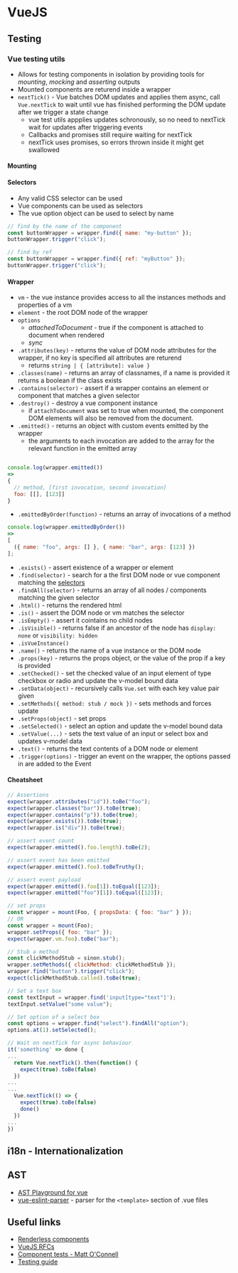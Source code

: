 # VueJS

## Testing

### Vue testing utils

- Allows for testing components in isolation by providing tools for _mounting_, _mocking_ and _asserting_ outputs
- Mounted components are returend inside a wrapper
- `nextTick()` - Vue batches DOM updates and applies them async, call `Vue.nextTick` to wait until vue has finished performing the DOM update after we trigger a state change
  - vue test utils appplies updates schronously, so no need to nextTick wait for updates after triggering events
  - Callbacks and promises still require waiting for nextTick
  - nextTick uses promises, so errors thrown inside it might get swallowed

#### Mounting

#### Selectors

- Any valid CSS selector can be used
- Vue components can be used as selectors
- The vue option object can be used to select by name

```javascript
// find by the name of the component
const buttonWrapper = wrapper.find({ name: "my-button" });
buttonWrapper.trigger("click");

// find by ref
const buttonWrapper = wrapper.find({ ref: "myButton" });
buttonWrapper.trigger("click");
```

#### Wrapper

- `vm` - the vue instance provides access to all the instances methods and properties of a vm
- `element` - the root DOM node of the wrapper
- `options`
  - _attachedToDocument_ - true if the component is attached to document when rendered
  - _sync_
- `.attributes(key)` - returns the value of DOM node attributes for the wrapper, if no key is specified all attributes are returend
  - returns `string | { [attribute]: value }`
- `.classes(name)` - returns an array of classnames, if a name is provided it returns a boolean if the class exists
- `.contains(selector)` - assert if a wrapper contains an element or component that matches a given selector
- `.destroy()` - destroy a vue component instance
  - if `attachToDocument` was set to true when mounted, the component DOM elements will also be removed from the document.
- `.emitted()` - returns an object with custom events emitted by the wrapper
  - the arguments to each invocation are added to the array for the relevant function in the emitted array

```javascript

console.log(wrapper.emitted())
=>
{
  // method, [first invocation, second invocation]
  foo: [[], [123]]
}

```

- `.emittedByOrder(function)` - returns an array of invocations of a method

```javascript
console.log(wrapper.emittedByOrder())
=>
[
  ({ name: "foo", args: [] }, { name: "bar", args: [123] })
];
```

- `.exists()` - assert existence of a wrapper or element
- `.find(selector)` - search for a the first DOM node or vue component matching the [selectors](#selectors)
- `.findAll(selector)` - returns an array of all nodes / components matching the given selector
- `.html()` - returns the rendered html
- `.is()` - assert the DOM node or vm matches the selector
- `.isEmpty()` - assert it cointains no child nodes
- `.isVisible()` - returns false if an ancestor of the node has `display: none` or `visibility: hidden`
- `.isVueInstance()`
- `.name()` - returns the name of a vue instance or the DOM node
- `.props(key)` - returns the props object, or the value of the prop if a key is provided
- `.setChecked()` - set the checked value of an input element of type checkbox or radio and update the v-model bound data
- `.setData(object)` - recursively calls `Vue.set` with each key value pair given
- `.setMethods({ method: stub / mock })` - sets methods and forces update
- `.setProps(object)` - set props
- `.setSelected()` - select an option and update the v-model bound data
- `.setValue(...)` - sets the text value of an input or select box and updates v-model data
- `.text()` - returns the text contents of a DOM node or element
- `.trigger(options)` - trigger an event on the wrapper, the options passed in are added to the Event

#### Cheatsheet

```javascript
// Assertions
expect(wrapper.attributes("id")).toBe("foo");
expect(wrapper.classes("bar")).toBe(true);
expect(wrapper.contains("p")).toBe(true);
expect(wrapper.exists()).toBe(true);
expect(wrapper.is("div")).toBe(true);

// assert event count
expect(wrapper.emitted().foo.length).toBe(2);

// assert event has been emitted
expect(wrapper.emitted().foo).toBeTruthy();

// assert event payload
expect(wrapper.emitted().foo[1]).toEqual([123]);
expect(wrapper.emitted("foo")[1]).toEqual([123]);

// set props
const wrapper = mount(Foo, { propsData: { foo: "bar" } });
// OR
const wrapper = mount(Foo);
wrapper.setProps({ foo: "bar" });
expect(wrapper.vm.foo).toBe("bar");

// Stub a method
const clickMethodStub = sinon.stub();
wrapper.setMethods({ clickMethod: clickMethodStub });
wrapper.find("button").trigger("click");
expect(clickMethodStub.called).toBe(true);

// Set a text box
const textInput = wrapper.find('input[type="text"]');
textInput.setValue("some value");

// Set option of a select box
const options = wrapper.find("select").findAll("option");
options.at(1).setSelected();

// Wait on nextTick for async behaviour
it('something' => done {
...
  return Vue.nextTick().then(function() {
    expect(true).toBe(false)
  })
...
...
  Vue.nextTick(() => {
    expect(true).toBe(false)
    done()
  })
...
})
```

## i18n - Internationalization

## AST

- [AST Playground for vue](https://ast.js.org/#/plays/1)
- [vue-eslint-parser](https://github.com/mysticatea/vue-eslint-parser) - parser for the `<template>` section of .vue files

## Useful links

- [Renderless components](https://adamwathan.me/renderless-components-in-vuejs/)
- [VueJS RFCs](https://github.com/vuejs/rfcs)
- [Component tests - Matt O'Connell](https://www.youtube.com/watch?v=OIpfWTThrK8)
- [Testing guide](https://vue-test-utils.vuejs.org/guides/#getting-started)
